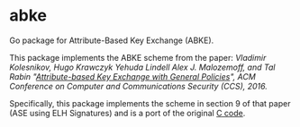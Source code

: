 # abke
Go package for Attribute-Based Key Exchange (ABKE).

This package implements the ABKE scheme from the paper:
*Vladimir Kolesnikov, Hugo Krawczyk Yehuda Lindell Alex J. Malozemoff, and Tal
Rabin "[Attribute-based Key Exchange with General Policies](https://eprint.iacr.org/2016/518.pdf)",
ACM Conference on Computer and Communications Security (CCS), 2016.*

Specifically, this package implements the scheme in section 9 of that paper
(ASE using ELH Signatures) and is a port of the original [C
code](https://github.com/amaloz/abke).
